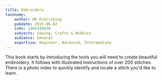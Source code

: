 ```yaml
---
title: Embroidery
taxonomy:
	author: DK Publishing
	pubdate: 2015-06-02
	isbn: 1465436030
	subjects: Sewing, Crafts & Hobbies
	audience: General
	expertise: Beginner, Advanced, Intermediate
---
```

This book starts by introducing the tools you will need to create beautiful embroidery.  It follows with illustrated instructions of over 200 stitches. There is a photo index to quickly identify and locate a stitch you'd like to learn.